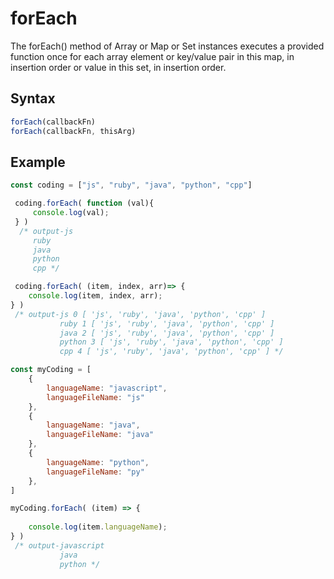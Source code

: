 # forEach

The forEach() method of Array or Map or Set instances executes a provided function once for each array element or key/value pair in this map, in insertion order or value in this set, in insertion order.

## Syntax

```js
forEach(callbackFn)
forEach(callbackFn, thisArg)
```

## Example

```js
const coding = ["js", "ruby", "java", "python", "cpp"]

 coding.forEach( function (val){
     console.log(val);
 } )
  /* output-js
     ruby
     java
     python
     cpp */

 coding.forEach( (item, index, arr)=> {
    console.log(item, index, arr);
} )
 /* output-js 0 [ 'js', 'ruby', 'java', 'python', 'cpp' ]
           ruby 1 [ 'js', 'ruby', 'java', 'python', 'cpp' ]
           java 2 [ 'js', 'ruby', 'java', 'python', 'cpp' ]
           python 3 [ 'js', 'ruby', 'java', 'python', 'cpp' ]
           cpp 4 [ 'js', 'ruby', 'java', 'python', 'cpp' ] */
```

```js
const myCoding = [
    {
        languageName: "javascript",
        languageFileName: "js"
    },
    {
        languageName: "java",
        languageFileName: "java"
    },
    {
        languageName: "python",
        languageFileName: "py"
    },
]

myCoding.forEach( (item) => {
    
    console.log(item.languageName);
} )
 /* output-javascript
           java
           python */
```
